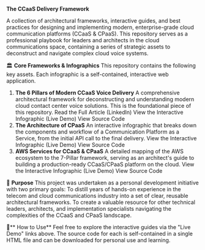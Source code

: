 **The CCaaS Delivery Framework**

A collection of architectural frameworks, interactive guides, and best practices for designing and implementing modern, enterprise-grade cloud communication platforms (CCaaS & CPaaS).
This repository serves as a professional playbook for leaders and architects in the cloud communications space, containing a series of strategic assets to deconstruct and navigate complex cloud voice systems.

🏛️ **Core Frameworks & Infographics**
This repository contains the following key assets. Each infographic is a self-contained, interactive web application.
1. **The 6 Pillars of Modern CCaaS Voice Delivery**
A comprehensive architectural framework for deconstructing and understanding modern cloud contact center voice solutions. This is the foundational piece of this repository.
Read the Full Article (LinkedIn)
View the Interactive Infographic (Live Demo)
View Source Code
2. **The Architecture of CPaaS**
An interactive infographic that breaks down the components and workflow of a Communication Platform as a Service, from the initial API call to the final delivery.
View the Interactive Infographic (Live Demo)
View Source Code
3. **AWS Services for CCaaS & CPaaS**
A detailed mapping of the AWS ecosystem to the 7-Pillar framework, serving as an architect's guide to building a production-ready CCaaS/CPaaS platform on the cloud.
View the Interactive Infographic (Live Demo)
View Source Code

🎯 **Purpose**
This project was undertaken as a personal development initiative with two primary goals:
To distill years of hands-on experience in the telecom and cloud communications industry into a set of clear, reusable architectural frameworks.
To create a valuable resource for other technical leaders, architects, and implementation specialists navigating the complexities of the CCaaS and CPaaS landscape.

🚀** How to Use**
Feel free to explore the interactive guides via the "Live Demo" links above. The source code for each is self-contained in a single HTML file and can be downloaded for personal use and learning.
